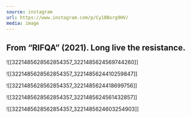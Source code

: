 ```yaml
---
source: instagram
url: https://www.instagram.com/p/Cy1BBxrg9HV/
media: image
---
```


## From “RIFQA” (2021). Long live the resistance.

![[3221485628562854357_3221485624569744260]]

![[3221485628562854357_3221485624410259847]]

![[3221485628562854357_3221485624418699756]]

![[3221485628562854357_3221485624561432857]]

![[3221485628562854357_3221485624603254903]]

